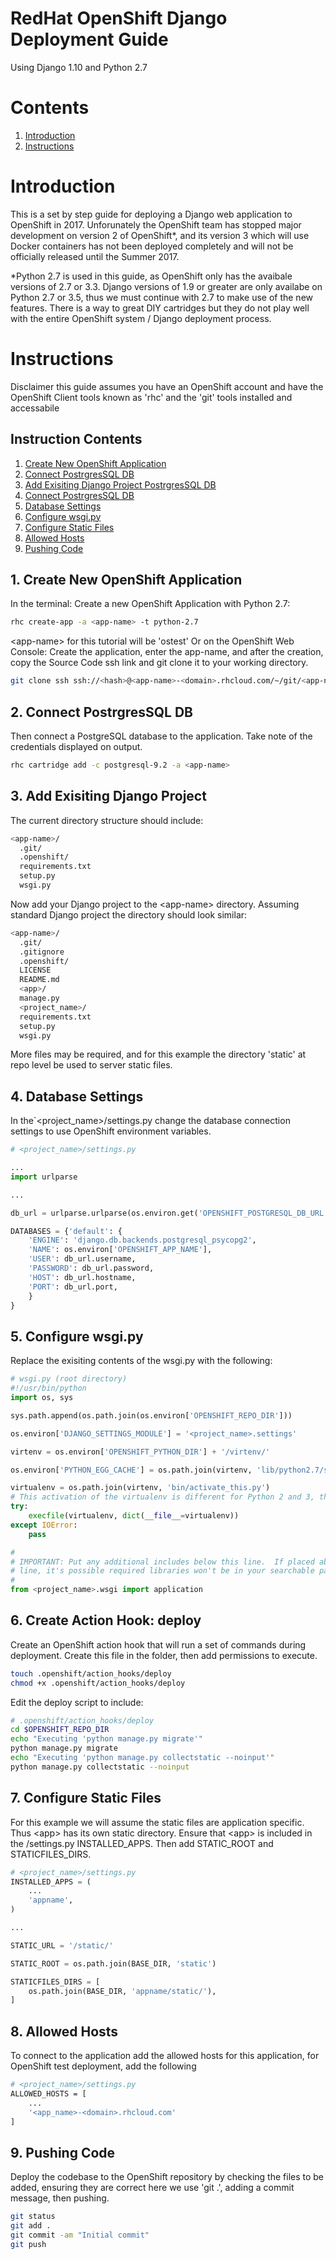 # RedHat OpenShift Django Deployment Guide

Using Django 1.10 and Python 2.7

# Contents
1. [Introduction](#Introduction)
2. [Instructions](#Instructions)

# Introduction<a name="Introduction"></a>

This is a set by step guide for deploying a Django web application to OpenShift in 2017. Unforunately the OpenShift team has stopped major development on version 2 of OpenShift*, and its version 3 which will use Docker containers has not been deployed completely and will not be officially released until the Summer 2017.

*Python 2.7 is used in this guide, as OpenShift only has the avaibale versions of 2.7 or 3.3. Django versions of 1.9 or greater are only availabe on Python 2.7 or 3.5, thus we must continue with 2.7 to make use of the new features. There is a way to great DIY cartridges but they do not play well with the entire OpenShift system / Django deployment process.

# Instructions<a name="Instructions"></a>
Disclaimer this guide assumes you have an OpenShift account and have the OpenShift Client tools known as 'rhc' and the 'git' tools installed and accessabile

## Instruction Contents
1. [Create New OpenShift Application](#Create_New_OpenShift_Application)
2. [Connect PostrgresSQL DB](#Connect_PostrgresSQL_DB)
3. [Add Exisiting Django Project PostrgresSQL DB](#Add_Exisiting_Django_Project)
4. [Connect PostrgresSQL DB](#Connect_PostrgresSQL_DB)
5. [Database Settings](#Database_Settings)
6. [Configure wsgi.py](#Configure_wsgi_py)
7. [Configure Static Files](#Configure_Static_Files)
8. [Allowed Hosts](#Allowed_Hosts)
9. [Pushing Code](#Pushing_Code)

## 1. Create New OpenShift Application<a name="Create_New_OpenShift_Application"></a>
In the terminal:
Create a new OpenShift Application with Python 2.7:
```bash
rhc create-app -a <app-name> -t python-2.7
```
\<app-name> for this tutorial will be 'ostest'
Or on the OpenShift Web Console:
Create the application, enter the app-name, and after the creation, copy the Source Code ssh link and git clone it to your working directory.
```bash
git clone ssh ssh://<hash>@<app-name>-<domain>.rhcloud.com/~/git/<app-name>.git/
```
## 2. Connect PostrgresSQL DB<a name="Connect_PostrgresSQL_DB"></a>
Then connect a PostgreSQL database to the application. Take note of the credentials displayed on output.
```bash
rhc cartridge add -c postgresql-9.2 -a <app-name>
```

## 3. Add Exisiting Django Project<a name="Add_Exisiting_Django_Project"></a>
The current directory structure should include:
```bash
<app-name>/
  .git/
  .openshift/
  requirements.txt
  setup.py
  wsgi.py
```

Now add your Django project to the \<app-name> directory. Assuming standard Django project the directory should look similar:
```bash
<app-name>/
  .git/
  .gitignore
  .openshift/
  LICENSE
  README.md
  <app>/
  manage.py
  <project_name>/
  requirements.txt
  setup.py
  wsgi.py
```
More files may be required, and for this example the directory 'static' at repo level be used to server static files.

## 4. Database Settings<a name="Database_Settings"></a>
In the\`<project_name>/settings.py change the database connection settings to use OpenShift environment variables.
```python
# <project_name>/settings.py

...
import urlparse

...

db_url = urlparse.urlparse(os.environ.get('OPENSHIFT_POSTGRESQL_DB_URL'))

DATABASES = {'default': {
    'ENGINE': 'django.db.backends.postgresql_psycopg2',
    'NAME': os.environ['OPENSHIFT_APP_NAME'],
    'USER': db_url.username,
    'PASSWORD': db_url.password,
    'HOST': db_url.hostname,
    'PORT': db_url.port,
    }
}
```

## 5. Configure wsgi.py<a name="Configure_wsgi_py"></a>
Replace the exisiting contents of the wsgi.py with the following:
```python
# wsgi.py (root directory)
#!/usr/bin/python
import os, sys

sys.path.append(os.path.join(os.environ['OPENSHIFT_REPO_DIR']))

os.environ['DJANGO_SETTINGS_MODULE'] = '<project_name>.settings'

virtenv = os.environ['OPENSHIFT_PYTHON_DIR'] + '/virtenv/'

os.environ['PYTHON_EGG_CACHE'] = os.path.join(virtenv, 'lib/python2.7/site-packages')

virtualenv = os.path.join(virtenv, 'bin/activate_this.py')
# This activation of the virtualenv is different for Python 2 and 3, the v2 is shown below
try:
    execfile(virtualenv, dict(__file__=virtualenv))
except IOError:
    pass

#
# IMPORTANT: Put any additional includes below this line.  If placed above this
# line, it's possible required libraries won't be in your searchable path
#
from <project_name>.wsgi import application
```

## 6. Create Action Hook: deploy
Create an OpenShift action hook that will run a set of commands during deployment.
Create this file in the folder, then add permissions to execute.
```bash
touch .openshift/action_hooks/deploy
chmod +x .openshift/action_hooks/deploy 
```
Edit the deploy script to include:
```bash
# .openshift/action_hooks/deploy
cd $OPENSHIFT_REPO_DIR
echo "Executing 'python manage.py migrate'"
python manage.py migrate
echo "Executing 'python manage.py collectstatic --noinput'"
python manage.py collectstatic --noinput
```

## 7. Configure Static Files<a name="Configure_Static_Files"></a>
For this example we will assume the static files are application specific. Thus \<app> has its own static directory.
Ensure that \<app> is included in the <project>/settings.py INSTALLED_APPS. Then add STATIC_ROOT and STATICFILES_DIRS.
```python
# <project_name>/settings.py
INSTALLED_APPS = (
    ...
    'appname',
)

...

STATIC_URL = '/static/'

STATIC_ROOT = os.path.join(BASE_DIR, 'static')

STATICFILES_DIRS = [
    os.path.join(BASE_DIR, 'appname/static/'),
]
```

## 8. Allowed Hosts<a name="Allowed_Hosts"></a>
To connect to the application add the allowed hosts for this application, for OpenShift test deployment, add the following
```bash
# <project_name>/settings.py
ALLOWED_HOSTS = [
    ...
    '<app_name>-<domain>.rhcloud.com'
]
```

## 9. Pushing Code<a name="Pushing_Code"></a>
Deploy the codebase to the OpenShift repository by checking the files to be added, ensuring they are correct here we use 'git .', adding a commit message, then pushing.
```bash
git status
git add .
git commit -am "Initial commit"
git push
```
